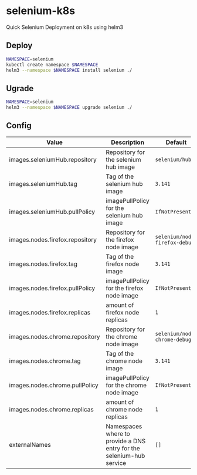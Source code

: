 # selenium-k8s
Quick Selenium Deployment on k8s using helm3

## Deploy
```sh
NAMESPACE=selenium
kubectl create namespace $NAMESPACE
helm3 --namespace $NAMESPACE install selenium ./
```

## Ugrade
```sh
NAMESPACE=selenium
helm3 --namespace $NAMESPACE upgrade selenium ./
```

## Config

| **Value** | **Description** | **Default** |
|---|---|---|
| images.seleniumHub.repository | Repository for the selenium hub image | `selenium/hub` |
| images.seleniumHub.tag | Tag of the selenium hub image | `3.141` |
| images.seleniumHub.pullPolicy | imagePullPolicy for the selenium hub image | `IfNotPresent` |
| images.nodes.firefox.repository | Repository for the firefox node image | `selenium/node-firefox-debug` |
| images.nodes.firefox.tag | Tag of the firefox node image | `3.141` |
| images.nodes.firefox.pullPolicy | imagePullPolicy for the firefox node image | `IfNotPresent` |
| images.nodes.firefox.replicas | amount of firefox node replicas | `1` |
| images.nodes.chrome.repository | Repository for the chrome node image | `selenium/node-chrome-debug` |
| images.nodes.chrome.tag | Tag of the chrome node image | `3.141` |
| images.nodes.chrome.pullPolicy | imagePullPolicy for the chrome node image | `IfNotPresent` |
| images.nodes.chrome.replicas | amount of chrome node replicas | `1` |
| externalNames | Namespaces where to provide a DNS entry for the selenium-hub service | `[]` |
